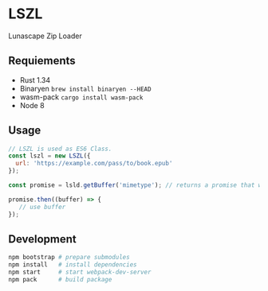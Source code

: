 LSZL
====

Lunascape Zip Loader

Requiements
-----------

- Rust 1.34
- Binaryen `brew install binaryen --HEAD`
- wasm-pack `cargo install wasm-pack`
- Node 8

Usage
-----

``` javascript
// LSZL is used as ES6 Class.
const lszl = new LSZL({
  url: 'https://example.com/pass/to/book.epub'
});

const promise = lsld.getBuffer('mimetype'); // returns a promise that will be resolved with an ArrayBuffer.

promise.then((buffer) => {
   // use buffer
});

```

Development
-----------

``` sh
npm bootstrap # prepare submodules
npm install   # install dependencies
npm start     # start webpack-dev-server
npm pack      # build package
```